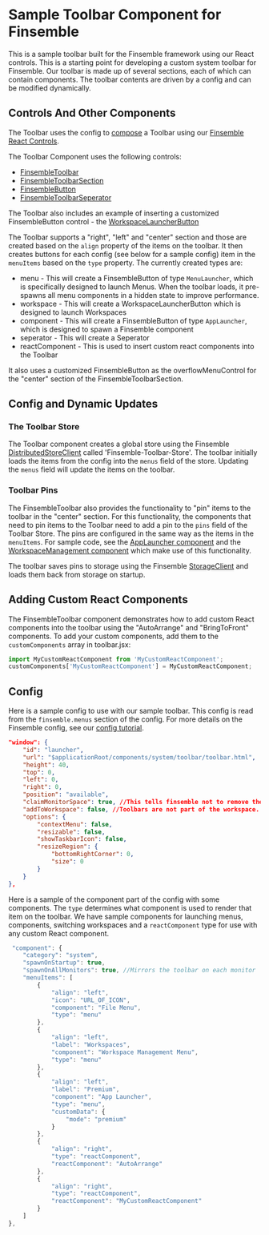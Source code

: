 # Sample Toolbar Component for Finsemble

This is a sample toolbar built for the Finsemble framework using our React controls. This is a starting point for developing a custom system toolbar for Finsemble. Our toolbar is made up of several sections, each of which can contain components. The toolbar contents are driven by a config and can be modified dynamically.

## Controls And Other Components

The Toolbar uses the config to [compose](https://reactjs.org/docs/composition-vs-inheritance.html) a Toolbar using our [Finsemble React Controls](https://github.com/ChartIQ/finsemble-react-controls).

The Toolbar Component uses the following controls:
- [FinsembleToolbar](https://github.com/ChartIQ/finsemble-react-controls/tree/master/FinsembleToolbar)
- [FinsembleToolbarSection](https://github.com/ChartIQ/finsemble-react-controls/tree/master/FinsembleToolbarSection)
- [FinsembleButton](https://github.com/ChartIQ/finsemble-react-controls/tree/master/FinsembleButton)
- [FinsembleToolbarSeperator](https://github.com/ChartIQ/finsemble-react-controls/tree/master/FinsembleToolbarSeprator)

The Toolbar also includes an example of inserting a customized FinsembleButton control - the [WorkspaceLauncherButton](WorkspaceLauncherButton.md)

The Toolbar supports a "right", "left" and "center" section and those are created based on the `align` property of the items on the toolbar. It then creates buttons for each config (see below for a sample config) item in the `menuItems` based on the `type` property. The currently created types are:

- menu - This will create a FinsembleButton of type `MenuLauncher`, which is specifically designed to launch Menus. When the toolbar loads, it pre-spawns all menu components in a hidden state to improve performance.
- workspace - This will create a WorkspaceLauncherButton which is designed to launch Workspaces
- component - This will create a FinsembleButton of type `AppLauncher`, which is designed to spawn a Finsemble component
- seperator - This will create a Seperator
- reactComponent - This is used to insert custom react components into the Toolbar

It also uses a customized FinsembleButton as the overflowMenuControl for the "center" section of the FinsembleToolbarSection.

## Config and Dynamic Updates

### The Toolbar Store
The Toolbar component creates a global store using the Finsemble [DistributedStoreClient](https://documentation.chartiq.com/finsemble/DistributedStoreClient.html) called 'Finsemble-Toolbar-Store'. The toolbar initially loads the items from the config into the `menus` field of the store. Updating the `menus` field will update the items on the toolbar.

### Toolbar Pins
The FinsembleToolbar also provides the functionality to "pin" items to the toolbar in the "center" section. For this functionality, the components that need to pin items to the Toolbar need to add a pin to the `pins` field of the Toolbar Store. The pins are configured in the same way as the items in the `menuItems`. For sample code, see the [AppLauncher component](../appLauncher/) and the [WorkspaceManagement component](../workspaceManagementMenu/) which make use of this functionality.

The toolbar saves pins to storage using the Finsemble [StorageClient](https://documentation.chartiq.com/finsemble/StorageClient.html) and loads them back from storage on startup.

## Adding Custom React Components
The FinsembleToolbar component demonstrates how to add custom React components into the toolbar using the "AutoArrange" and "BringToFront" components. To add your custom components, add them to the `customComponents` array in toolbar.jsx:

```jsx
import MyCustomReactComponent from 'MyCustomReactComponent';
customComponents['MyCustomReactComponent'] = MyCustomReactComponent;
```

## Config

Here is a sample config to use with our sample toolbar. This config is read from the `finsemble.menus` section of the config. For more details on the Finsemble config, see our [config tutorial](https://documentation.chartiq.com/finsemble/tutorial-understandingConfiguration.html).

```json
"window": {
	"id": "launcher",
	"url": "$applicationRoot/components/system/toolbar/toolbar.html",
	"height": 40,
	"top": 0,
	"left": 0,
	"right": 0,
	"position": "available",
	"claimMonitorSpace": true, //This tells finsemble not to remove the space occupied by the toolbar from the available space on the monitor.
	"addToWorkspace": false, //Toolbars are not part of the workspace.
	"options": {
		"contextMenu": false,
		"resizable": false,
		"showTaskbarIcon": false,
		"resizeRegion": {
			"bottomRightCorner": 0,
			"size": 0
		}
	}
},
```
Here is a sample of the component part of the config with some components. The `type` determines what component is used to render that item on the toolbar. We have sample components for launching menus, components, switching workspaces and a `reactComponent` type for use with any custom React component.

```javascript
 "component": {
	"category": "system",
	"spawnOnStartup": true,
	"spawnOnAllMonitors": true, //Mirrors the toolbar on each monitor
	"menuItems": [
		{
			"align": "left",
			"icon": "URL_OF_ICON",
			"component": "File Menu",
			"type": "menu"
		},
		{
			"align": "left",
			"label": "Workspaces",
			"component": "Workspace Management Menu",
			"type": "menu"
		},
		{
			"align": "left",
			"label": "Premium",
			"component": "App Launcher",
			"type": "menu",
			"customData": {
				"mode": "premium"
			}
		},
		{
			"align": "right",
			"type": "reactComponent",
			"reactComponent": "AutoArrange"
		},
		{
			"align": "right",
			"type": "reactComponent",
			"reactComponent": "MyCustomReactComponent"
		}
	]
},
```
